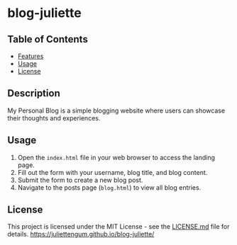 # blog-juliette
## Table of Contents
- [Features](#features)
- [Usage](#usage)
- [License](#license)
## Description
My Personal Blog is a simple blogging website where users can showcase their thoughts and experiences.
## Usage
1. Open the `index.html` file in your web browser to access the landing page.
2. Fill out the form with your username, blog title, and blog content.
3. Submit the form to create a new blog post.
4. Navigate to the posts page (`blog.html`) to view all blog entries.
## License
This project is licensed under the MIT License - see the [LICENSE.md](LICENSE.md) file for details.
https://juliettengum.github.io/blog-juliette/
